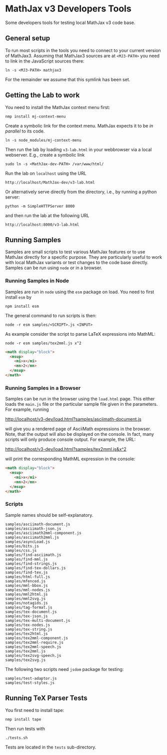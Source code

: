 # MathJax v3 Developers Tools

Some developers tools for testing local MathJax v3 code base.

## General setup

To run most scripts in the tools you need to connect to your current version of
MathJax3.  Assuming that MathJax3 sources are at `<MJ3-PATH>` you need to link
in the JavaScript sources there:

``` shell
ln -s <MJ3-PATH> mathjax3
```
For the remainder we assume that this symlink has been set.

## Getting the Lab to work


You need to install the MathJax context menu first:

``` shell
nmp install mj-context-menu
```

Create a symbolic link for the context menu. MathJax expects it to be _in parallel_ to its code.

``` shell
ln -s node_modules/mj-context-menu
```

Then run the lab by loading `v3-lab.html` in your webbrowser via a local
webserver. E.g., create a symbolic link


``` shell
sudo ln -s <MathJax-dev-PATH> /var/www/html/
```

Run the lab on `localhost` using the URL

``` shell
http://localhost/MathJax-dev/v3-lab.html
```

Or alternatively serve directly from the directory, i.e., by running a python server:

``` shell
python -m SimpleHTTPServer 8000
```
and then run the lab at the following URL

``` shell
http://localhost:8000/v3-lab.html
```


## Running Samples

Samples are small scripts to test various MathJax features or to use MathJax
directly for a specific purpose. They are particularly useful to work with local
MathJax variants or test changes to the code base directly. Samples can be run
using `node` or in a browser.

### Running Samples in Node

Samples are run in `node` using the `esm` package on load. You need to first install `esm` by

``` shell
npm install esm
```

The general command to run scripts is then:

``` shell
node -r esm samples/<SCRIPT>.js <INPUT>
```

As example consider the script to parse LaTeX expressions into MathML:

``` shell
node -r esm samples/tex2mml.js x^2
```

``` html
<math display="block">
  <msup>
    <mi>x</mi>
    <mn>2</mn>
  </msup>
</math>
```

### Running Samples in a Browser

Samples can be run in the browser using the `load.html` page. This either loads
the `main.js` file or the particular sample file given in the parameters. For example, running

[http://localhost/v3-dev/load.html?samples/asciimath-document.js](http://localhost/v3-dev/load.html?samples/asciimath-document.js)

will give you a rendered page of AsciiMath expressions in the browser. Note,
that the output will also be displayed on the console. In fact, many scripts
will only produce console output. For example, the URL:

[http://localhost/v3-dev/load.html?samples/tex2mml.js&x^2](http://localhost/v3-dev/load.html?samples/tex2mml.js&x^2)

will print the corresponding MathML expression in the console:

``` html
<math display="block">
  <msup>
    <mi>x</mi>
    <mn>2</mn>
  </msup>
</math>
```


### Scripts

Sample names should be self-explanatory.

``` shell
samples/asciimath-document.js
samples/asciimath-json.js
samples/asciimath2mml-component.js
samples/asciimath2mml.js
samples/asyncLoad.js
samples/bits.js
samples/css.js
samples/find-asciimath.js
samples/find-mml.js
samples/find-strings.js
samples/find-tex-dollars.js
samples/find-tex.js
samples/html-full.js
samples/mfenced.js
samples/mml-bbox.js
samples/mml-nodes.js
samples/mml2html.js
samples/mml2svg.js
samples/notagids.js
samples/tag-format.js
samples/tex-document.js
samples/tex-json.js
samples/tex-multi-document.js
samples/tex-nodes.js
samples/tex-string.js
samples/tex2html.js
samples/tex2mml-component.js
samples/tex2mml-require.js
samples/tex2mml-speech.js
samples/tex2mml.js
samples/tex2svg-speech.js
samples/tex2svg.js
```

The following two scripts need `jsdom` package for testing:

``` shell
samples/test-adaptor.js
samples/test-styles.js
```

## Running TeX Parser Tests

You first need to install tape:

``` shell
nmp install tape
```

Then run tests with

``` shell
./tests.sh
```

Tests are located in the `tests` sub-directory.
